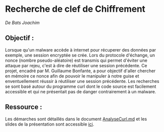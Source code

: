 # Recherche de clef de Chiffrement
_De Bats Joachim_

## Objectif :
Lorsque qu'un malware accède à internet pour récuperer des données par exemple, une session encryptée se crée. Lors du protocole d'échange, un nonce (nombre pseudo-aléatoire)  est transmis qui permet d'éviter une attaque par rejeu, c'est à dire de réutiliser une session précédente. Ce projet, encadré par M. Guillaume Bonfante, a pour objectif d'aller chercher en mémoire ce nonce afin de pouvoir le manipuler à notre guise et enventuellement réussir à réutiliser une session précédente. Les recherches se sont basé autour du programme curl dont le code source est facilement accessible et qui ne présentait pas de danger contrairement à un malware.

## Ressource :

Les démarches sont détaillés dans le document [AnalyseCurl.md](https://github.com/Mauriceter/SessionKey/blob/main/AnalyseCurl.md) et les slides de la présentation sont accessible [ici](https://docs.google.com/presentation/d/1QYbbTON92y1H5w6KDX8O2pdMYd0NBbCQj25Ga6Jd2X8/edit?usp=sharing).

